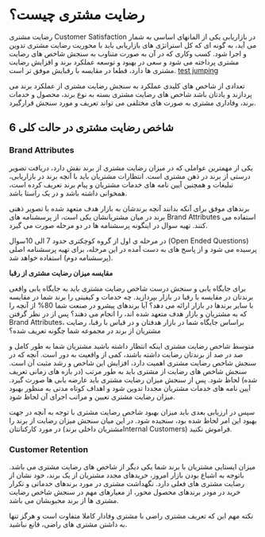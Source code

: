 # رضایت مشتری چیست؟
رضایت مشتری Customer Satisfaction در بازاریابی یکی از المانهای اساسی به شمار می آید، به گونه ای که کل استراتژی های بازاریابی باید با محوریت رضایت مشتری تدوین و اجرا شود. کسب وکاری که در آن به صورت متناوب به سنجش شاخص های رضایت مشتری پرداخته می شود و سعی در بهبود و توسعه عملکرد برند و افزایش رضایت مشتری ها دارد، قطعا در مقایسه با رقبایش موفق تر است.
[test jumping](#Customer-Retention)

تعدادی از شاخص های کلیدی عملکرد به سنجش رضایت مشتری از عملکرد برند می پردازند و یادتان باشد شاخص های رضایت مشتری بسته به نوع برند، محصول و خدمات برند، وفاداری مشتری به صورت های مختلفی می تواند تعریف و مورد سنجش قرارگیرد.

## 6 شاخص رضایت مشتری در حالت کلی 
### Brand Attributes
یکی از مهمترین عواملی که در میزان رضایت مشتری از برند نقش دارد، دریافت تصویر درستی از برند در ذهن مشتری است. انتظارات مشتریان باید با آنچه برند در بازاریابی، تبلیغات و همچنین آیین نامه های خدمات مشتریان و پیام برند تعریف کرده است، همخوانی داشته باشد و در یک راستا باشد.

برندهای موفق برای آنکه بدانند آنچه برندشان به بازار هدف متعهد شده با تصویر ذهنی برند در میان مشتریانشان یکی است، از پرسشنامه های Brand Attributes استفاده می کنند. تهیه سوال در اینگونه پرسشنامه ها در دو مرحله صورت می گیرد.

در مرحله ی اول از گروه کوچکتری حدود 7 الی 10سوال (Open Ended Questions) پرسیده می شود و از پاسخ های به دست آمده در این مرحله، برای تهیه پرسشنامه اصلی (پرسشنامه دوم) استفاده خواهد شد.

**مقایسه میزان رضایت مشتری از رقبا**

برای جایگاه یابی و سنجش درست شاخص رضایت مشتری باید به جایگاه یابی واقعی برندتان در مقایسه با رقبا در بازار بپردازید. چه خدمات و کیفیتی را برند شما در مقایسه با سایر برندها در بازار ارائه می دهد؟ آیا برندهای پیشرو در صنعت شما 80% از آنچه را که به مشتریان و بازار هدف متعهد شده اند، را انجام می دهند؟ پس از در نظر گرفتن Brand Attributes، براساس جایگاه شما در بازار هدفتان و در قیاس با رقبا، رضایت مشتریان از برند در مجموعه شما چگونه تعریف شده؟

متوسط شاخص رضایت مشتری
اینکه انتظار داشته باشید مشتریان شما به طور کامل و صد در صد از برندتان رضایت داشته باشند، کمی از واقعیت به دور است. آنچه که در سنجش شاخص رضایت مشتری اهمیت دارد، افزایش این شاخص و رشد مثبت آن است. سنجش شاخص های رضایت از مشتری باید به طور مرتب (در بازه های زمانی تعریف شده) لحاظ شود. پس از سنجش میزان رضایت مشتری باید عارضه یابی ها صورت گیرد. آیین نامه های خدمات مشتریان مجددا تدوین شود و اهداف کوتاه مدتی به منظور بهبود میزان رضایت مشتری تعیین و مراتب اجرای آن لحاظ شود.

سپس در ارزیابی بعدی باید میزان بهبود شاخص رضایت مشتری با توجه به آنچه در جهت بهبود این امر لحاظ شده بود، سنجیده شود. در این میان سنجش میزان رضایت از برند را در مورد کارکنانتان (مشتریان داخلی برندInternal Customers) فراموش نکنید.

 ### Customer Retention
میزان ایستایی مشتریان با برند شما یکی دیگر از شاخص های رضایت مشتری می باشد. باتوجه به اشباع بودن بازار امروز، خریدهای مجدد مشتریان از یک برند، خود نشان از رضایت مشتری های فعلی دارد. نگهداشت مشتری در مورد برندهای خدماتی و تکرار خرید در مودر برندهای محصول محور، از معیارهای مهم در سنجش شاخص رضایت مشتری ها از برند محبوبشان می باشد.

نکته مهم این که تعریف مشتری راضی با مشتری وفادار کاملا متفاوت است و هرگز تنها به داشتن مشتری های راضی، قانع نباشید.

